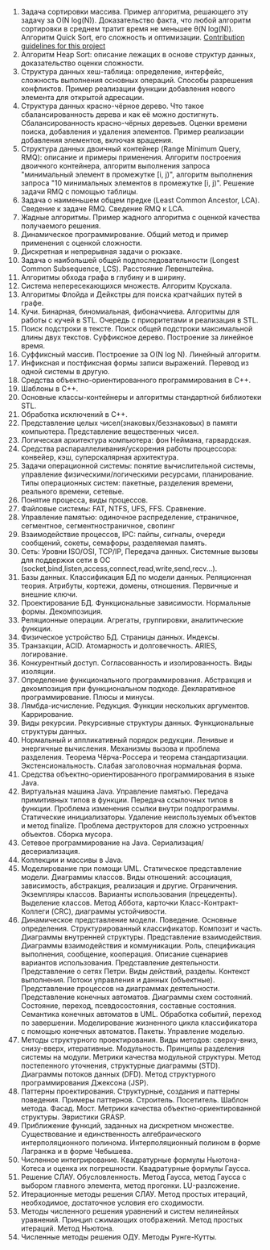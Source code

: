 1. Задача сортировки массива. Пример алгоритма, решающего эту задачу за O(N log(N)). Доказательство факта, что любой алгоритм сортировки в среднем тратит время не меньшее θ(N log(N)). Алгоритм Quick Sort, его сложность и оптимизации. [Contribution guidelines for this project](./01_sort/README.md)
2. Алгоритм Heap Sort: описание лежащих в основе структур данных, доказательство оценки сложности.
3. Структура данных хеш-таблица: определение, интерфейс, сложность выполнения основных операций. Способы разрешения конфликтов. Пример реализации функции добавления нового элемента для открытой адресации.
4. Структура данных красно-чёрное дерево. Что такое сбалансированность дерева и как её можно достигнуть. Сбалансированность красно-чёрных деревьев. Оценки времени поиска, добавления и удаления элементов. Пример реализации добавления элементов,
включая вращения.
5. Структура данных двоичный контейнер (Range Minimum Query, RMQ): описание и
примеры применения. Алгоритм построения двоичного контейнера, алгоритм выполнения запроса "минимальный элемент в промежутке [i, j)", алгоритм выполнения запроса "10 минимальных элементов в промежутке [i, j)". Решение задачи RMQ с помощью таблицы.
6. Задача о наименьшем общем предке (Least Common Ancestor, LCA). Сведение к задаче RMQ. Сведение RMQ к LCA.
7. Жадные алгоритмы. Пример жадного алгоритма с оценкой качества получаемого решения.
8. Динамическое программирование. Общий метод и пример применения с оценкой сложности.
9. Дискретная и непрерывная задачи о рюкзаке.
10. Задача о наибольшей общей подпоследовательности (Longest Common Subsequence,
LCS). Расстояние Левенштейна.
11. Алгоритмы обхода графа в глубину и в ширину.
12. Система непересекающихся множеств. Алгоритм Крускала.
13. Алгоритмы Флойда и Дейкстры для поиска кратчайших путей в графе.
14. Кучи. Бинарная, биномиальная, фибоначчиева. Алгоритмы для работы с кучей в STL. Очередь с приоритетами и реализация в STL.
15. Поиск подстроки в тексте. Поиск общей подстроки максимальной длины двух текстов. Суффиксное дерево. Построение за линейное время.
16. Суффиксный массив. Построение за O(N log N). Линейный алгоритм.
17. Инфиксная и постфиксная формы записи выражений. Перевод из одной системы в
другую.
18. Средства объектно-ориентированного программирования в C++.
19. Шаблоны в C++.
20. Основные классы-контейнеры и алгоритмы стандартной библиотеки STL.
21. Обработка исключений в С++.
22. Представление целых чисел(знаковых/беззнаковых) в памяти
компьютера. Представление вещественных чисел.
23. Логическая архитектура компьютера: фон Неймана, гарвардская.
24. Средства распараллеливания/ускорения работы процессора: конвейер, кэш,
суперскалярная архитектура.
25. Задачи операционной системы: понятие вычислительной системы, управление
физическими/логическими ресурсами, планирование. Типы операционных систем: пакетные, разделения времени, реального времени, сетевые.
26. Понятие процесса, виды процессов.
27. Файловые системы: FAT, NTFS, UFS, FFS. Сравнение.
28. Управление памятью: одиночное распределение, cтраничное, сегментное,
сегментностраничное, свопинг
29. Взаимодействие процессов, IPC: пайпы, сигналы, очереди сообщений, сокеты,
семафоры, разделяемая память.
30. Сеть: Уровни ISO/OSI, TCP/IP, Передача данных. Системные вызовы для поддержки сети в ОС (socket,bind,listen,access,connect,read,write,send,recv...).
31. Базы данных. Классификация БД по модели данных. Реляционная теория. Атрибуты, кортежи, домены, отношения. Первичные и внешние ключи.
32. Проектирование БД. Функциональные зависимости. Нормальные формы. Декомпозиция.
33. Реляционные операции. Агрегаты, группировки, аналитические функции.
34. Физическое устройство БД. Страницы данных. Индексы.
35. Транзакции, ACID. Атомарность и долговечность. ARIES, логирование.
36. Конкурентный доступ. Согласованность и изолированность. Виды изоляции.
37. Определение функционального программирования. Абстракция и декомпозиция при
функциональном подходе. Декларативное программирование. Плюсы и минусы.
38. Лямбда-исчисление. Редукция. Функции нескольких аргументов. Каррирование.
39. Виды рекурсии. Рекурсивные структуры данных. Функциональные структуры данных.
40. Нормальный и аппликативный порядок редукции. Ленивые и энергичные вычисления. Механизмы вызова и проблема разделения. Теорема Чёрча-Россера и теорема
стандартизации. Экстенсиональность. Слабая заголовочная нормальная форма.
41. Средства объектно-ориентированного программирования в языке Java.
42. Виртуальная машина Java. Управление памятью. Передача примитивных типов в
функции. Передача ссылочных типов в функции. Проблема изменения ссылки внутри подпрограммы. Статические инициализаторы. Удаление неиспользуемых объектов и метод finalize. Проблема деструкторов для сложно устроенных объектов. Сборка мусора.
43. Сетевое программирование на Java. Сериализация/десериализация.
44. Коллекции и массивы в Java.
45. Моделирование при помощи UML. Статическое представление модели. Диаграммы
классов. Виды отношений: ассоциация, зависимость, абстракция, реализация и другие. Ограничения. Экземпляры классов. Варианты использования (прецеденты). Выделение классов. Метод Аббота, карточки Класс-Контракт-Коллеги (CRC), диаграммы устойчивости.
46. Динамическое представление модели. Поведение. Основные определения. Структурированный классификатор. Композит и часть. Диаграммы внутренней структуры. Представление взаимодействия. Диаграммы взаимодействия и коммуникации. Роль, спецификация выполнения, сообщение, кооперация. Описание сценариев вариантов использования. Представление деятельности. Представление о сетях Петри. Виды действий, разделы. Контекст выполнения. Потоки управления и данных (объектные). Представление процессов на диаграммах деятельности. Представление конечных автоматов. Диаграммы схем состояний. Состояние, переход, псевдосостояния, составные состояния. Семантика конечных автоматов в UML. Обработка событий, переход по завершении. Моделирование жизненного цикла классификатора с помощью конечных автоматов. Пакеты. Управление моделью.
47. Методы структурного проектирования. Виды методов: сверху-вниз, снизу-вверх, итеративные. Модульность. Принципы разделения системы на модули. Метрики качества модульной структуры. Метод постепенного уточнения, структурные диаграммы (STD). Диаграммы потоков данных (DFD). Метод структурного программирования Джексона (JSP).
48. Паттерны проектирования. Структурные, создания и паттерны поведения. Примеры паттернов. Строитель. Посетитель. Шаблон метода. Фасад. Мост. Метрики качества объектно-ориентированной структуры. Эвристики GRASP.
49. Приближение функций, заданных на дискретном множестве. Существование и единственность алгебраического интерполяционного полинома. Интерполяционный полином в форме Лагранжа и в форме Чебышева.
50. Численное интегрирование. Квадратурные формулы Ньютона-Котеса и оценка их погрешности. Квадратурные формулы Гаусса.
51. Решение СЛАУ. Обусловленность. Метод Гаусса, метод Гаусса с выбором главного элемента, метод прогонки. LU-разложение.
52. Итерационные методы решения СЛАУ. Метод простых итераций, необходимое, достаточное условия его сходимости.
53. Методы численного решения уравнений и систем нелинейных уравнений. Принцип сжимающих отображений. Метод простых итераций. Метод Ньютона.
54. Численные методы решения ОДУ. Методы Рунге-Кутты.
